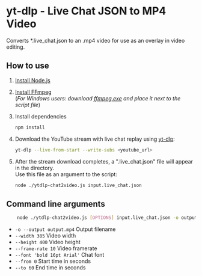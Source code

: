 # yt-dlp - Live Chat JSON to MP4 Video

Converts *.live_chat.json to an .mp4 video for use as an overlay in video editing.

## How to use

1. [Install Node.js](https://nodejs.org/en)

2. [Install FFmpeg](https://ffmpeg.org/download.html)<br>
   (*For Windows users: download [ffmpeg.exe](https://github.com/BtbN/FFmpeg-Builds/releases/download/latest/ffmpeg-master-latest-win64-gpl.zip) and place it next to the script file*)

3. Install dependencies
   ```bash
   npm install
   ```

4. Download the YouTube stream with live chat replay using [yt-dlp](https://github.com/yt-dlp/yt-dlp):
    ```bash
    yt-dlp --live-from-start --write-subs <youtube_url>
    ```

5. After the stream download completes, a ".live_chat.json" file will appear in the directory.<br>
   Use this file as an argument to the script:
    ```bash
    node ./ytdlp-chat2video.js input.live_chat.json
    ```

## Command line arguments
```bash
    node ./ytdlp-chat2video.js [OPTIONS] input.live_chat.json -o output.mp4
```
* `-o --output output.mp4` Output filename
* `--width 385` Video width
* `--height 400` Video height
* `--frame-rate 10` Video framerate
* `--font 'bold 16pt Arial'` Chat font
* `--from 0` Start time in seconds
* `--to 60` End time in seconds
